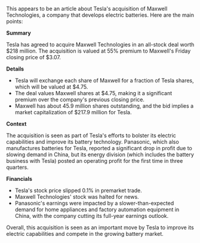 This appears to be an article about Tesla's acquisition of Maxwell Technologies, a company that develops electric batteries. Here are the main points:

**Summary**

Tesla has agreed to acquire Maxwell Technologies in an all-stock deal worth $218 million. The acquisition is valued at 55% premium to Maxwell's Friday closing price of $3.07.

**Details**

* Tesla will exchange each share of Maxwell for a fraction of Tesla shares, which will be valued at $4.75.
* The deal values Maxwell shares at $4.75, making it a significant premium over the company's previous closing price.
* Maxwell has about 45.9 million shares outstanding, and the bid implies a market capitalization of $217.9 million for Tesla.

**Context**

The acquisition is seen as part of Tesla's efforts to bolster its electric capabilities and improve its battery technology. Panasonic, which also manufactures batteries for Tesla, reported a significant drop in profit due to slowing demand in China, but its energy division (which includes the battery business with Tesla) posted an operating profit for the first time in three quarters.

**Financials**

* Tesla's stock price slipped 0.1% in premarket trade.
* Maxwell Technologies' stock was halted for news.
* Panasonic's earnings were impacted by a slower-than-expected demand for home appliances and factory automation equipment in China, with the company cutting its full-year earnings outlook.

Overall, this acquisition is seen as an important move by Tesla to improve its electric capabilities and compete in the growing battery market.